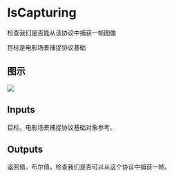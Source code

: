 # IsCapturing

检查我们是否能从该协议中捕获一帧图像

目标是电影场景捕捉协议基础

## 图示

![]($-20221218-18150751.png)

## Inputs

目标。电影场景捕捉协议基础对象参考。 

## Outputs

返回值。布尔值。检查我们是否可以从这个协议中捕获一帧。
